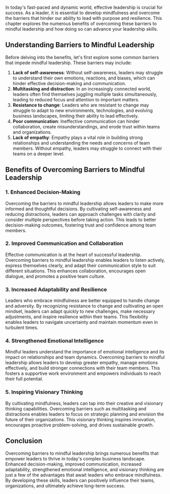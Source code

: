
In today's fast-paced and dynamic world, effective leadership is crucial for success. As a leader, it is essential to develop mindfulness and overcome the barriers that hinder our ability to lead with purpose and resilience. This chapter explores the numerous benefits of overcoming these barriers to mindful leadership and how doing so can advance your leadership skills.

## Understanding Barriers to Mindful Leadership

Before delving into the benefits, let's first explore some common barriers that impede mindful leadership. These barriers may include:

1. **Lack of self-awareness**: Without self-awareness, leaders may struggle to understand their own emotions, reactions, and biases, which can hinder effective decision-making and communication.
2. **Multitasking and distraction**: In an increasingly connected world, leaders often find themselves juggling multiple tasks simultaneously, leading to reduced focus and attention to important matters.
3. **Resistance to change**: Leaders who are resistant to change may struggle to adapt to new environments, technologies, and evolving business landscapes, limiting their ability to lead effectively.
4. **Poor communication**: Ineffective communication can hinder collaboration, create misunderstandings, and erode trust within teams and organizations.
5. **Lack of empathy**: Empathy plays a vital role in building strong relationships and understanding the needs and concerns of team members. Without empathy, leaders may struggle to connect with their teams on a deeper level.

## Benefits of Overcoming Barriers to Mindful Leadership

### 1\. Enhanced Decision-Making

Overcoming the barriers to mindful leadership allows leaders to make more informed and thoughtful decisions. By cultivating self-awareness and reducing distractions, leaders can approach challenges with clarity and consider multiple perspectives before taking action. This leads to better decision-making outcomes, fostering trust and confidence among team members.

### 2\. Improved Communication and Collaboration

Effective communication is at the heart of successful leadership. Overcoming barriers to mindful leadership enables leaders to listen actively, express themselves clearly, and adapt their communication style to suit different situations. This enhances collaboration, encourages open dialogue, and promotes a positive team culture.

### 3\. Increased Adaptability and Resilience

Leaders who embrace mindfulness are better equipped to handle change and adversity. By recognizing resistance to change and cultivating an open mindset, leaders can adapt quickly to new challenges, make necessary adjustments, and inspire resilience within their teams. This flexibility enables leaders to navigate uncertainty and maintain momentum even in turbulent times.

### 4\. Strengthened Emotional Intelligence

Mindful leaders understand the importance of emotional intelligence and its impact on relationships and team dynamics. Overcoming barriers to mindful leadership allows leaders to develop greater empathy, manage emotions effectively, and build stronger connections with their team members. This fosters a supportive work environment and empowers individuals to reach their full potential.

### 5\. Inspiring Visionary Thinking

By cultivating mindfulness, leaders can tap into their creative and visionary thinking capabilities. Overcoming barriers such as multitasking and distractions enables leaders to focus on strategic planning and envision the future of their organizations. This visionary thinking inspires innovation, encourages proactive problem-solving, and drives sustainable growth.

## Conclusion

Overcoming barriers to mindful leadership brings numerous benefits that empower leaders to thrive in today's complex business landscape. Enhanced decision-making, improved communication, increased adaptability, strengthened emotional intelligence, and visionary thinking are just a few of the advantages that await leaders who embrace mindfulness. By developing these skills, leaders can positively influence their teams, organizations, and ultimately achieve long-term success.
